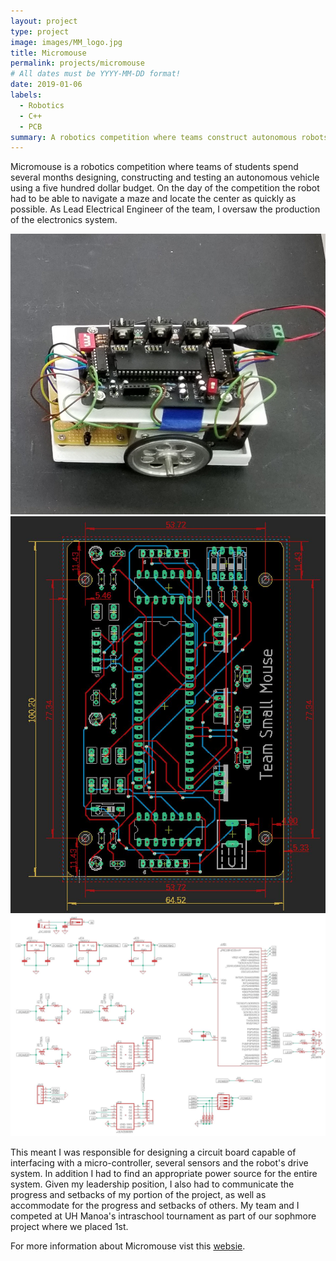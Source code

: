 ```yaml
---
layout: project
type: project
image: images/MM_logo.jpg
title: Micromouse
permalink: projects/micromouse
# All dates must be YYYY-MM-DD format!
date: 2019-01-06
labels:
  - Robotics
  - C++
  - PCB
summary: A robotics competition where teams construct autonomous robots programmed to solve a 16x16 maze as quickly as possible.
---
```


Micromouse is a robotics competition where teams of students spend several months designing, constructing and testing an autonomous vehicle using a five hundred dollar budget. On the day of the competition the robot had to be able to navigate a maze and locate the center as quickly as possible. As Lead Electrical Engineer of the team, I oversaw the production of the electronics system. 

<div class="ui medium rounded images">
  <img class="ui image" src="../images/MMRobot.jpg">
  <img class="ui image" src="../images/MMPCBbrd.JPG">
</div>
<div class="ui large rounded images">
  <img class="ui image" src="../images/MMPCBsch.JPG">
</div>

This meant I was responsible for designing a circuit board capable of interfacing with a micro-controller, several sensors and the robot's drive system. In addition I had to find an appropriate power source for the entire system. Given my leadership position, I also had to communicate the progress and setbacks of my portion of the project, as well as accommodate for the progress and setbacks of others. My team and I competed at UH Manoa's intraschool tournament as part of our sophmore project where we placed 1st.

For more information about Micromouse vist this [websie](http://www.micromouseonline.com/).
